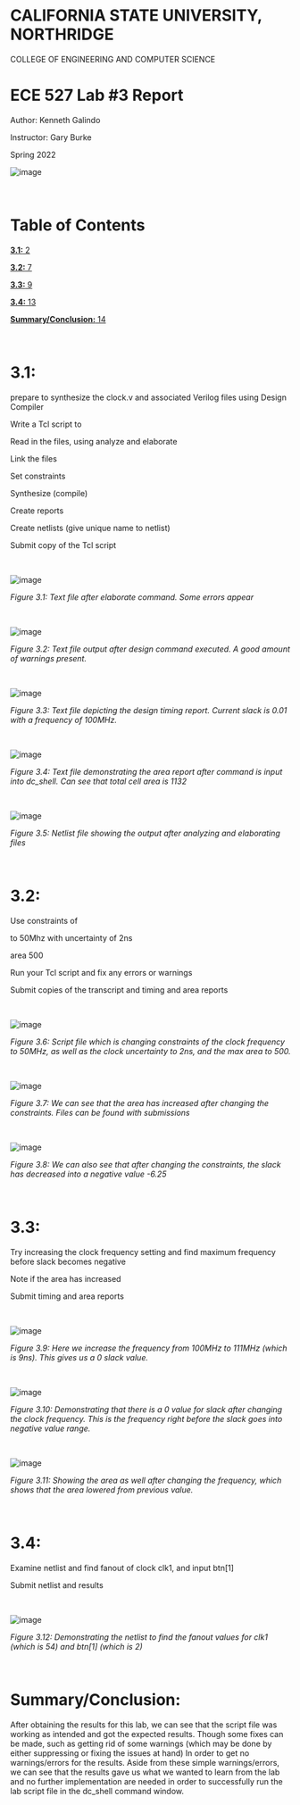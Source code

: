 # **CALIFORNIA STATE UNIVERSITY, NORTHRIDGE**

COLLEGE OF ENGINEERING AND COMPUTER SCIENCE

# **ECE 527 Lab #3 Report**

Author: Kenneth Galindo

Instructor: Gary Burke

Spring 2022

![image](https://user-images.githubusercontent.com/98668234/174352608-28c0adcf-a6dc-42e8-b1ac-e4b4233af9ce.png)

<br>

# Table of Contents

[**3.1:** 2](#_Toc98100273)

[**3.2:** 7](#_Toc98100274)

[**3.3:** 9](#_Toc98100275)

[**3.4:** 13](#_Toc98100276)

[**Summary/Conclusion:** 14](#_Toc98100277)

<br>

# **3.1:**

prepare to synthesize the clock.v and associated Verilog files using Design Compiler

Write a Tcl script to

Read in the files, using analyze and elaborate

Link the files

Set constraints

Synthesize (compile)

Create reports

Create netlists (give unique name to netlist)

Submit copy of the Tcl script

<br>

![image](https://user-images.githubusercontent.com/98668234/174461676-ca10364c-a4d0-4d7e-bec8-e58a0dfe0684.png)

_Figure 3.1: Text file after elaborate command. Some errors appear_

<br>

![image](https://user-images.githubusercontent.com/98668234/174461698-38e32dab-6d90-422b-9ad1-4dd00c133d2f.png)

_Figure 3.2: Text file output after design command executed. A good amount of warnings present._

<br>

![image](https://user-images.githubusercontent.com/98668234/174462855-e1eed383-e12c-4e30-a514-d16ccb17fa17.png)

_Figure 3.3: Text file depicting the design timing report. Current slack is 0.01 with a frequency of 100MHz._


<br>


![image](https://user-images.githubusercontent.com/98668234/174462906-a634d56b-f61e-4eec-b28e-f2e151d22215.png)

_Figure 3.4: Text file demonstrating the area report after command is input into dc\_shell. Can see that total cell area is 1132_

<br>


![image](https://user-images.githubusercontent.com/98668234/174462917-583fd52d-7601-4c99-8fea-b6834368f805.png)

_Figure 3.5: Netlist file showing the output after analyzing and elaborating files_

<br>

# **3.2:**

Use constraints of

to 50Mhz with uncertainty of 2ns

area 500

Run your Tcl script and fix any errors or warnings

Submit copies of the transcript and timing and area reports

<br>

![image](https://user-images.githubusercontent.com/98668234/174462935-5b714a87-5e1c-4033-87fc-0b296193bbf1.png)

_Figure 3.6: Script file which is changing constraints of the clock frequency to 50MHz, as well as the clock uncertainty to 2ns, and the max area to 500._

<br>


![image](https://user-images.githubusercontent.com/98668234/174462937-62ad6773-5ee8-4fe4-97aa-ecabb2849a30.png)

_Figure 3.7: We can see that the area has increased after changing the constraints. Files can be found with submissions_

<br>

![image](https://user-images.githubusercontent.com/98668234/174462941-337c9af8-66bf-4a05-98b3-cb3404f79ca3.png)

_Figure 3.8: We can also see that after changing the constraints, the slack has decreased into a negative value -6.25_

<br>

# **3.3:**

Try increasing the clock frequency setting and find maximum frequency before slack becomes negative

Note if the area has increased

Submit timing and area reports

<br>

![image](https://user-images.githubusercontent.com/98668234/174462947-8739b45b-257f-4858-89b5-fada42316fb7.png)

_Figure 3.9: Here we increase the frequency from 100MHz to 111MHz (which is 9ns). This gives us a 0 slack value._

<br>

![image](https://user-images.githubusercontent.com/98668234/174462954-21fe12a4-2a44-4816-b7e8-cc4dba3c29e5.png)

_Figure 3.10: Demonstrating that there is a 0 value for slack after changing the clock frequency. This is the frequency right before the slack goes into negative value range._

<br>

![image](https://user-images.githubusercontent.com/98668234/174462960-0a48fbdb-ab6d-4bde-a55d-ee5cc0effd8a.png)

_Figure 3.11: Showing the area as well after changing the frequency, which shows that the area lowered from previous value._

<br>

# **3.4:**

Examine netlist and find fanout of clock clk1, and input btn[1]

Submit netlist and results

<br>

![image](https://user-images.githubusercontent.com/98668234/174462971-d7f0e466-22b5-4442-85d3-1e9144fc9d54.png)

_Figure 3.12: Demonstrating the netlist to find the fanout values for clk1 (which is 54) and btn[1] (which is 2)_

<br>

# **Summary/Conclusion:**

After obtaining the results for this lab, we can see that the script file was working as intended and got the expected results. Though some fixes can be made, such as getting rid of some warnings (which may be done by either suppressing or fixing the issues at hand) In order to get no warnings/errors for the results. Aside from these simple warnings/errors, we can see that the results gave us what we wanted to learn from the lab and no further implementation are needed in order to successfully run the lab script file in the dc\_shell command window.
